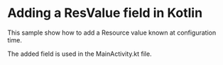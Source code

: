 # Adding a ResValue field in Kotlin

This sample show how to add a Resource value known at configuration time.

The added field is used in the MainActivity.kt file.